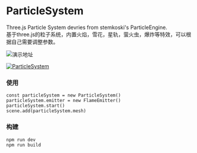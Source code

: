 # ParticleSystem
Three.js Particle System devries from stemkoski's ParticleEngine.  
基于three.js的粒子系统，内置火焰，雪花，星轨，萤火虫，爆炸等特效，可以根据自己需要调整参数。 

![演示地址](https://dev.xingway.com/experiments/threejs/particle-system/ "ParticleSystem")

[![ParticleSystem](https://raw.githubusercontent.com/imokya/ParticleSystem/master/src/img/preview.png)](https://dev.xingway.com/experiments/threejs/particle-system/)

### 使用
```
const particleSystem = new ParticleSystem()
particleSystem.emitter = new FlameEmitter()
particleSystem.start()
scene.add(particleSystem.mesh)
```
### 构建
```
npm run dev
npm run build
```
